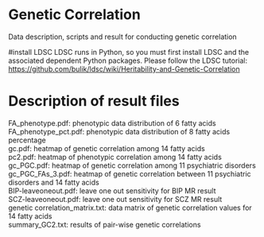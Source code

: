 # Genetic Correlation
Data description, scripts and result for conducting genetic correlation

#install LDSC
LDSC runs in Python, so you must first install LDSC and the associated dependent Python packages.
Please follow the LDSC tutorial: https://github.com/bulik/ldsc/wiki/Heritability-and-Genetic-Correlation


# Description of result files
FA_phenotype.pdf: phenotypic data distribution of 6 fatty acids  
FA_phenotype_pct.pdf: phenotypic data distribution of 8 fatty acids percentage  
gc.pdf: heatmap of genetic correlation among 14 fatty acids  
pc2.pdf: heatmap of phenotypic correlation among 14 fatty acids  
gc_PGC.pdf: heatmap of genetic correlation among 11 psychiatric disorders  
gc_PGC_FAs_3.pdf: heatmap of genetic correlation between 11 psychiatric disorders and 14 fatty acids  
BIP-leaveoneout.pdf: leave one out sensitivity for BIP MR result  
SCZ-leaveoneout.pdf: leave one out sensitivity for SCZ MR result  
genetic correlation_matrix.txt: data matrix of genetic correlation values for 14 fatty acids  
summary_GC2.txt: results of pair-wise genetic correlations  


